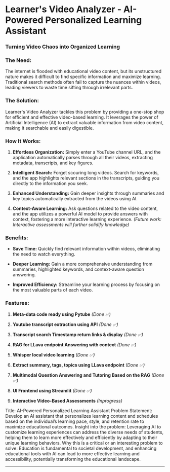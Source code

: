 # Learner's Video Analyzer  - AI-Powered Personalized Learning Assistant

### Turning Video Chaos into Organized Learning

### The Need:

The internet is flooded with educational video content, but its unstructured nature makes it difficult to find specific information and maximize learning. Traditional search methods often fail to capture the nuances within videos, leading viewers to waste time sifting through irrelevant parts.

### The Solution:

Learner's Video Analyzer tackles this problem by providing a one-stop shop for efficient and effective video-based learning. It leverages the power of Artificial Intelligence (AI) to extract valuable information from video content, making it searchable and easily digestible.

### How It Works:

1. **Effortless Organization:** Simply enter a YouTube channel URL, and the application automatically parses through all their videos, extracting metadata, transcripts, and key figures.
   
2. **Intelligent Search:** Forget scouring long videos. Search for keywords, and the app highlights relevant sections in the transcripts, guiding you directly to the information you seek.
   
3. **Enhanced Understanding:** Gain deeper insights through summaries and key topics automatically extracted from the videos using AI.
   
4. **Context-Aware Learning:** Ask questions related to the video content, and the app utilizes a powerful AI model to provide answers with context, fostering a more interactive learning experience. *(Future work: Interactive assessments will further solidify knowledge)*

### Benefits:

- **Save Time:** Quickly find relevant information within videos, eliminating the need to watch everything.
  
- **Deeper Learning:** Gain a more comprehensive understanding from summaries, highlighted keywords, and context-aware question answering.
  
- **Improved Efficiency:** Streamline your learning process by focusing on the most valuable parts of each video.

### Features:

1. **Meta-data code ready using Pytube** *(Done ✅)*
   
2. **Youtube transcript extraction using API** *(Done ✅)*
   
3. **Transcript search Timestamp return links & display** *(Done ✅)*
   
4. **RAG for LLava endpoint Answering with context** *(Done ✅)*
   
5. **Whisper local video learning** *(Done ✅)*
   
6. **Extract summary, tags, topics using LLava endpoint** *(Done ✅)*
  
7. **Multimodal Question Answering and Tutoring Based on the RAG** *(Done ✅)*

8. **UI Frontend using Streamlit** *(Done ✅)*
   
9. **Interactive Video-Based Assessments** *(Inprogress)*
   


Title: AI-Powered Personalized Learning Assistant
Problem Statement:
Develop an AI assistant that personalizes learning content and schedules based on the individual’s learning pace, style, and retention rate to maximize educational outcomes.
Insight into the problem:
Leveraging AI to customize learning experiences can address the diverse needs of students, helping them to learn more effectively and efficiently by adapting to their unique learning behaviors.
Why this is a critical or an interesting problem to solve:
Education is fundamental to societal development, and enhancing educational tools with AI can lead to more effective learning and accessibility, potentially transforming the educational landscape.

---
